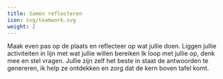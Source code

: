 ```yaml
---
title: Samen reflecteren
icon: svg/teamwork.svg
weight: 2
---
```

Maak even pas op de plaats en reflecteer op wat jullie doen. Liggen jullie activiteiten in lijn met wat jullie willen bereiken Ik loop met jullie op, denk mee en stel vragen. Jullie zijn zelf het beste in staat de antwoorden te genereren, ik help ze ontdekken en zorg dat de kern boven tafel komt.